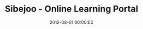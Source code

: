 ---
layout: inner
position: left
title: 'Sibejoo - Online Learning Portal'
lead_text: 'Wrote both server-side and client-side (user interface) code for the website.'
tags: ['PHP', 'MySQL Database', 'HTML', 'CSS', 'Javascript', 'jQuery']
featured_image: '/img/posts/sibejoo-min.png'
date: 2012-08-01 00:00:00
categories: ['Web Dev']
project_link: ''
button_icon: ''
button_text: ''
order: 1
visible: 1
company: 'Voluntary Work'
---